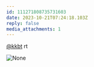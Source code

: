 ```yaml
---
id: 111271808735731603
date: 2023-10-21T07:24:18.103Z
reply: false
media_attachments: 1
---
```


[@kkbt](https://fmb.ftls.xyz/@kkbt) rt

![None](https://files.e5n.cc/media_attachments/files/111/271/804/188/259/908/original/1125fc75aae6f581.jpg)
